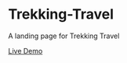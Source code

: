 # Trekking-Travel

A landing page for Trekking Travel


[Live Demo](https://amal911.github.io/Trekking-Travel/)
